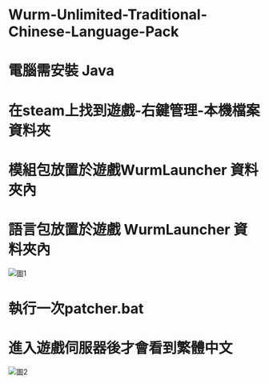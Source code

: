 # Wurm-Unlimited-Traditional-Chinese-Language-Pack
# 電腦需安裝 Java
# 在steam上找到遊戲-右鍵管理-本機檔案資料夾
# 模組包放置於遊戲WurmLauncher 資料夾內
# 語言包放置於遊戲 WurmLauncher 資料夾內
![圖1](https://i.imgur.com/TUYXfUx.png)
# 執行一次patcher.bat
# 進入遊戲伺服器後才會看到繁體中文
![圖2](https://i.imgur.com/eiKvy3D.png)
